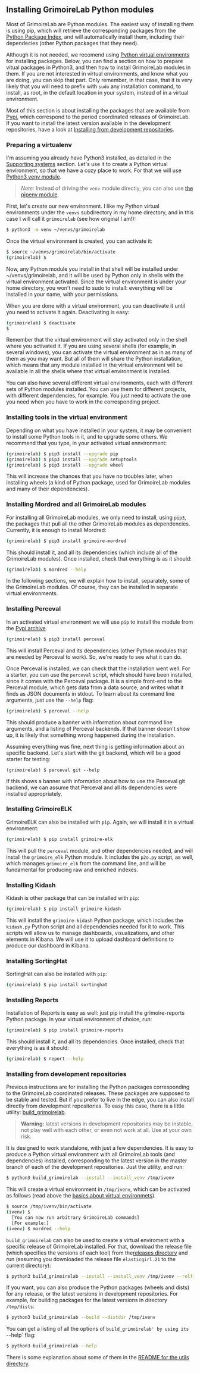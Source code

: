 ## Installing GrimoireLab Python modules

Most of GrimoireLab are Python modules. The easiest way of installing them is using pip, which will retrieve the corresponding packages from the [Python Package Index](https://pypi.python.org/), and will automatically install them, including their dependecies (other Python packages that they need).

Although it is not needed, we recomend using [Python virtual environments](https://docs.python.org/3/tutorial/venv.html) for installing packages. Below, you can find a section on how to prepare vitual packages in Python3, and then how to install GrimoireLab modules in them. If you are not interested in virtual environments, and know what you are doing, you can skip that part. Only remember, in that case, that it is very likely that you will need to prefix with `sudo` any installation command, to install, as root, in the default location in your system, instead of in a virtual environment.

Most of this section is about installing the packages that are available from [Pypi](http://pypi.python.org), which correspond to the period coordinated releases of GrimoireLab. If you want to install the latest version available in the development repositories, have a look at [Installing from development repositories](#install-devel-repos).


### Preparing a virtualenv
<a name="venvs"></a>

I'm assuming you already have Python3 installed, as detailed in the [Supporting systems](/before-you-start/supporting-systems.md) section. Let's use it to create a Python virtual environment, so that we have a cozy place to work. For that we will use [Python3 venv module](https://docs.python.org/3/library/venv.html).

> _Note:_ Instead of driving the `venv` module directly, you can also use [the pipenv module](http://docs.python-guide.org/en/latest/dev/virtualenvs/#installing-pipenv).

First, let's create our new environment. I like my Python virtual environments under the `venvs` subdirectory in my home directory, and in this case I will call it `grimoirelab` \(see how original I am!\):

```bash
$ python3 -m venv ~/venvs/grimoirelab
```

Once the virtual environment is created, you can  activate it:

```bash
$ source ~/venvs/grimoirelab/bin/activate
(grimoirelab) $
```

Now, any Python module you install in that shell will be installed under ~/venvs/grimoirelab, and it will be used by Python only in shells with the virtual environment activated. Since the virtual environment is under your home directory, you won't need to sudo to install: everything will be installed in your name, with your permissions.

When you are done with a virtual environment, you can deactivate it until you need to activate it again. Deactivating is easy:

```bash
(grimoirelab) $ deactivate
$
```

Remember that the virtual environment will stay activated only in the shell where you activated it. If you are using several shells \(for example, in several windows\), you can activate the virtual environment as in as many of them as you may want. But all of them will share the Python installation, which means that any module installed in the virtual environment will be available in all the shells where that virtual environment is installed.

You can also have several different virtual environments, each with different sets of Python modules installed. You can use them for different projects, with different dependencies, for example. You just need to activate the one you need when you have to work in the corresponding project.

### Installing tools in the virtual environment

Depending on what you have installed in your system, it may be convenient to install some Python tools in it, and to upgrade some others. We recommend that you type, in your activated virtual ennvironment:

```bash
(grimoirelab) $ pip3 install --upgrade pip
(grimoirelab) $ pip3 install --upgrade setuptools
(grimoirelab) $ pip3 install --upgrade wheel 
```

This will increase the chances that you have no troubles later, when installing wheels (a kind of Python package, used for GrimoireLab modules and many of their dependencies).

### Installing Mordred and all GrimoireLab modules

For installing all GrimoireLab modules, we only need to install, using `pip3`, the packages that pull all the other GrimoireLab modules as dependencies. Currently, it is enough to install Mordred:

```bash
(grimoirelab) $ pip3 install grimoire-mordred
```

This should install it, and all its dependencies (which include all of the GrimoireLab modules). Once installed, check that everything is as it should:

```bash
(grimoirelab) $ mordred --help
```

In the following sections, we will explain how to install, separately, some of the GrimoireLab modules. Of course, they can be installed in separate virtual environments.

### Installing Perceval

In an activated virtual environment we will use `pip` to install the module from the [Pypi archive](https://pypi.python.org/pypi).

```bash
(grimoirelab) $ pip3 install perceval
```

This will install Perceval and its dependencies \(other Python modules that are needed by Perceval to work\). So, we're ready to see what it can do.

Once Perceval is installed, we can check that the installation went well. For a starter, you can use the `perceval` script, which should have been installed, since it comes with the Perceval package. It is a simple front-end to the Perceval module, which gets data from a data source, and writes what it finds as JSON documents in stdout. To learn about its command line arguments, just use the `--help` flag:

```bash
(grimoirelab) $ perceval --help
```

This should produce a banner with information about command line arguments, and a listing of Perceval backends. If that banner doesn't show up, it is likely that something wrong happened during the installation.

Assuming everything was fine, next thing is getting information about an specific backend. Let's start with the git backend, which will be a good starter for testing:

```
(grimoirelab) $ perceval git --help
```

If this shows a banner with information about how to use the Perceval git backend, we can assume that Perceval and all its dependencies were installed appropriately.

### Installing GrimoireELK

GrimoireELK can also be installed with `pip`. Again, we will install it in a virtual environment:

```bash
(grimoirelab) $ pip install grimoire-elk
```

This will pull the `perceval` module, and other dependencies needed, and will install the `grimoire_elk` Python module. It includes the `p2o.py` script, as well, which manages `grimoire_elk` from the command line, and will be fundamental for producing raw and enriched indexes.

### Installing Kidash

Kidash is other package that can be installed with `pip`:

```bash
(grimoirelab) $ pip install grimoire-kidash
```

This will install the `grimoire-kidash` Python package, which includes the `kidash.py` Python script and all dependencies needed for it to work. This scripts will allow us to manage dashboards, visualizations, and other elements in Kibana. We will use it to upload dashboard definitions to produce our dashboard in Kibana.

### Installing SortingHat

SortingHat can also be installed with `pip`:

```bash
(grimoirelab) $ pip install sortinghat
```


### Installing Reports

Installation of Reports is easy as well: just pip install the grimoire-reports Python package. In your virtual environment of choice, run:

```bash
(grimoirelab) $ pip install grimoire-reports
```

This should install it, and all its dependencies. Once installed, check that everything is as it should:

```bash
(grimoirelab) $ report --help
```

### Installing from development repositories
<a name="install-devel-repos"></a>

Previous instructions are for installing the Python packages corresponding to the GrimoireLab coordinated releases. These packages are supposed to be stable and tested. But if you prefer to live in the edge, you can also install directly from development repositories. To easy this case, there is a little utility: [build_grimoirelab](https://github.com/grimoirelab/grimoirelab/blob/master/utils/build_grimoirelab).

> **Warning:** latest versions in development repositories may be instable, not play well with each other, or even not work at all. Use at your own risk.

It is designed to work standalone, with just a few dependencies. It is easy to produce a Python virtual environment with all GrimoireLab tools (and dependencies) installed, corresponding to the latest version in the master branch of each of the development repositories. Just the utility, and run:

```bash
$ python3 build_grimoirelab --install --install_venv /tmp/ivenv
```

This will create a virtual environment in `/tmp/ivenv`, which can be activated as follows (read above the [basics about virtual environmets](#venvs)).

```bash
$ source /tmp/ivenv/bin/activate
(ivenv) $
  [You can now run arbitrary GrimoireLab commands]
  [For example:]
(ivenv) $ mordred --help
```

`build_grimoirelab` can also be used to create a virtual enviroment with a specific release of GrimoireLab installed. For that, download the release file (which specifies the versions of each tool) from the[releases directory](https://github.com/grimoirelab/grimoirelab/tree/master/releases) and run (assuming you downloaded the release file `elasticgirl.21` to the current directory):

```bash
$ python3 build_grimoirelab --install --install_venv /tmp/ivenv --relfile elasticgirl.21
```

If you want, you can also produce the Python packages (wheels and dists) for any release, or the latest versions in development repositories. For example, for building packages for the latest versions in directory `/tmp/dists`:

```bash
$ python3 build_grimoirelab --build --distdir /tmp/ivenv
```

You can get a listing of all the options of `build_grimoirelab' by using its `--help` flag:

```bash
$ python3 build_grimoirelab --help
```

There is some explanation about some of them in the [README for the utils directory](https://github.com/grimoirelab/grimoirelab/blob/master/utils/README.md).
